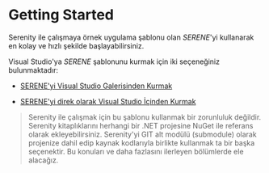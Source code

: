 # Getting Started

Serenity ile çalışmaya örnek uygulama şablonu olan *SERENE*'yi kullanarak en kolay ve hızlı şekilde başlayabilirsiniz.

Visual Studio'ya *SERENE* şablonunu kurmak için iki seçeneğiniz bulunmaktadır:

* [SERENE'yi Visual Studio Galerisinden Kurmak](installing_serene_from_visual_studio_gallery.md)

* [SERENE'yi direk olarak Visual Studio İçinden Kurmak](installing_serene_directly_from_visual_studio.md)

> Serenity ile çalışmak için bu şablonu kullanmak bir zorunluluk değildir. Serenity kitaplıklarını herhangi bir .NET projesine NuGet ile referans olarak ekleyebilirsiniz. Serenity'yi GIT alt modülü (submodule) olarak projenize dahil edip kaynak kodlarıyla birlikte kullanmak ta bir başka seçenektir. Bu konuları ve daha fazlasını ilerleyen bölümlerde ele alacağız.
